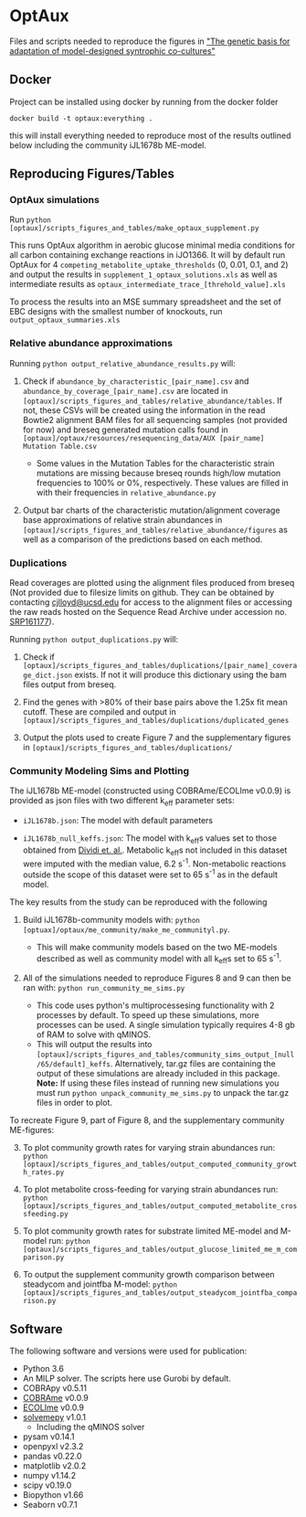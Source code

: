 # OptAux

Files and scripts needed to reproduce the figures in ["The genetic basis for adaptation of model-designed syntrophic co-cultures"](https://doi.org/10.1371/journal.pcbi.1006213)

## Docker
Project can be installed using docker by running from the docker folder
```
docker build -t optaux:everything .
```

this will install everything needed to reproduce most of the results outlined
below including the community iJL1678b ME-model.

## Reproducing Figures/Tables
### OptAux simulations
Run `python [optaux]/scripts_figures_and_tables/make_optaux_supplement.py`

This runs OptAux algorithm in aerobic glucose minimal media conditions for
all carbon containing exchange reactions in iJO1366. It will by default
run OptAux for 4 `competing_metabolite_uptake_thresholds` (0, 0.01, 0.1, and 2) and
output the results in `supplement_1_optaux_solutions.xls` as well as
intermediate results as `optaux_intermediate_trace_[threhold_value].xls`

To process the results into an MSE summary spreadsheet and the set of
EBC designs with the smallest number of knockouts, run
`output_optaux_summaries.xls`

### Relative abundance approximations
Running `python output_relative_abundance_results.py` will:

1. Check if `abundance_by_characteristic_[pair_name].csv`
and `abundance_by_coverage_[pair_name].csv` are located in
`[optaux]/scripts_figures_and_tables/relative_abundance/tables`. If
not, these CSVs will be created using the information in the read Bowtie2
alignment BAM files for all sequencing samples (not provided for now)
and breseq generated mutation calls found in
`[optaux]/optaux/resources/resequencing_data/AUX [pair_name] Mutation Table.csv`
      -  Some values in the Mutation Tables for the characteristic strain
      mutations are missing because breseq
      rounds high/low mutation frequencies to 100% or 0%, respectively.
      These values are filled in with their frequencies in
      `relative_abundance.py`

2. Output bar charts of the characteristic mutation/alignment coverage
base approximations of relative strain abundances in
`[optaux]/scripts_figures_and_tables/relative_abundance/figures` as well
as a comparison of the predictions based on each method.


### Duplications
Read coverages are plotted using the alignment files produced from breseq 
(Not provided due to filesize limits on github. They can be obtained by
contacting cjlloyd@ucsd.edu for access to the alignment files or accessing
the raw reads hosted on the Sequence Read Archive under accession no.
[SRP161177](https://www.ncbi.nlm.nih.gov/sra/SRP161177)).

Running `python output_duplications.py` will:

1. Check if `[optaux]/scripts_figures_and_tables/duplications/[pair_name]_coverage_dict.json`
exists. If not it will produce this dictionary using the bam files output from breseq.

2. Find the genes with >80% of their base pairs above the 1.25x fit mean cutoff.
These are compiled and output in 
`[optaux]/scripts_figures_and_tables/duplications/duplicated_genes`

3. Output the plots used to create Figure 7 and the supplementary figures in
`[optaux]/scripts_figures_and_tables/duplications/`

### Community Modeling Sims and Plotting
The iJL1678b ME-model (constructed using COBRAme/ECOLIme v0.0.9) is provided
as json files with two different k<sub>eff</sub> parameter sets:

  - `iJL1678b.json`: The model with default parameters

  - `iJL1678b_null_keffs.json`: The model with k<sub>eff</sub>s values set to
those obtained from [Dividi et. al.](http://www.pnas.org/content/113/12/3401).
Metabolic k<sub>eff</sub>s not included in this dataset were imputed
with the median value, 6.2 s<sup>-1</sup>. Non-metabolic reactions outside the scope
of this dataset were set to 65 s<sup>-1</sup> as in the default model.

The key results from the study can be reproduced with the following
1. Build iJL1678b-community models with: `python [optuax]/optaux/me_community/make_me_communityl.py`.
   - This will make community models based on the two ME-models described
   as well as community model with all k<sub>eff</sub>s set to 65 s<sup>-1</sup>.

2. All of the simulations needed to reproduce Figures 8 and 9 can then be ran with:
`python run_community_me_sims.py`

   - This code uses python's multiprocessesing functionality with 2 processes 
    by default. To speed up these simulations, more processes can be used. A 
    single simulation typically requires 4-8 gb of RAM to solve with 
    qMINOS.
   - This will output the results into `[optaux]/scripts_figures_and_tables/community_sims_output_[null/65/default]_keffs`.
Alternatively, tar.gz files are containing the output of these simulations are 
already included in this package. **Note:** If using these files instead of
running new simulations you must run `python unpack_community_me_sims.py` to unpack
the tar.gz files in order to plot.

To recreate Figure 9, part of Figure 8, and the supplementary community ME-figures:

3. To plot community growth rates for varying strain abundances run:
```python [optaux]/scripts_figures_and_tables/output_computed_community_growth_rates.py```

4. To plot metabolite cross-feeding for varying strain abundances run:
```python [optaux]/scripts_figures_and_tables/output_computed_metabolite_crossfeeding.py```

5. To plot community growth rates for substrate limited ME-model and M-model run:
``python [optaux]/scripts_figures_and_tables/output_glucose_limited_me_m_comparison.py``

6. To output the supplement community growth comparison between steadycom and jointfba M-model:
``python [optaux]/scripts_figures_and_tables/output_steadycom_jointfba_comparison.py``

## Software
The following software and versions were used for publication:

- Python 3.6
- An MILP solver. The scripts here use Gurobi by default.
- COBRApy v0.5.11
- [COBRAme](https:/github.com/sbrg/cobrame) v0.0.9
- [ECOLIme](https:/github.com/sbrg/ecolime) v0.0.9
- [solvemepy](https:/github.com/sbrg/solvemepy) v1.0.1
    - Including the qMINOS solver
- pysam v0.14.1
- openpyxl v2.3.2
- pandas v0.22.0
- matplotlib v2.0.2
- numpy v1.14.2
- scipy v0.19.0
- Biopython v1.66
- Seaborn v0.7.1
